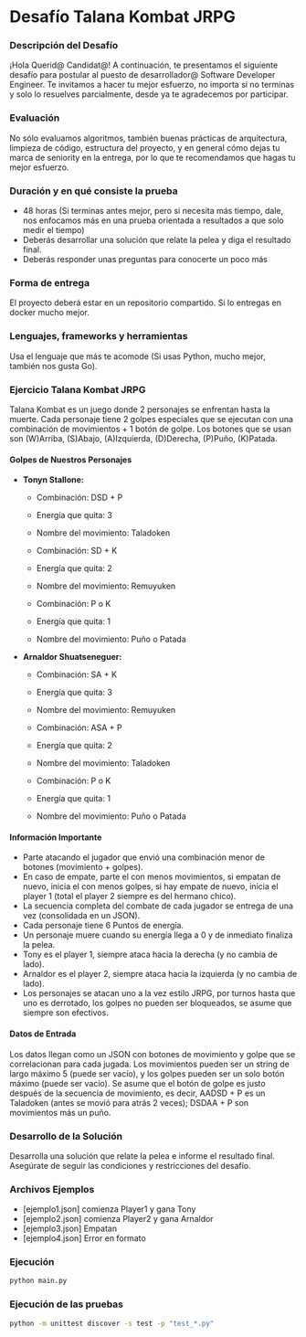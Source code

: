

# Desafío Talana Kombat JRPG

### Descripción del Desafío
¡Hola Querid@ Candidat@! A continuación, te presentamos el siguiente desafío para postular al puesto de desarrollador@ Software Developer Engineer. Te invitamos a hacer tu mejor esfuerzo, no importa si no terminas y solo lo resuelves parcialmente, desde ya te agradecemos por participar.

### Evaluación
No sólo evaluamos algoritmos, también buenas prácticas de arquitectura, limpieza de código, estructura del proyecto, y en general cómo dejas tu marca de seniority en la entrega, por lo que te recomendamos que hagas tu mejor esfuerzo.

### Duración y en qué consiste la prueba
- 48 horas (Si terminas antes mejor, pero si necesita más tiempo, dale, nos enfocamos más en una prueba orientada a resultados a que solo medir el tiempo)
- Deberás desarrollar una solución que relate la pelea y diga el resultado final.
- Deberás responder unas preguntas para conocerte un poco más

### Forma de entrega
El proyecto deberá estar en un repositorio compartido. Si lo entregas en docker mucho mejor.

### Lenguajes, frameworks y herramientas
Usa el lenguaje que más te acomode (Si usas Python, mucho mejor, también nos gusta Go).

### Ejercicio Talana Kombat JRPG
Talana Kombat es un juego donde 2 personajes se enfrentan hasta la muerte. Cada personaje tiene 2 golpes especiales que se ejecutan con una combinación de movimientos + 1 botón de golpe. Los botones que se usan son (W)Arriba, (S)Abajo, (A)Izquierda, (D)Derecha, (P)Puño, (K)Patada.

#### Golpes de Nuestros Personajes
- **Tonyn Stallone:**
  - Combinación: DSD + P
  - Energía que quita: 3
  - Nombre del movimiento: Taladoken

  - Combinación: SD + K
  - Energía que quita: 2
  - Nombre del movimiento: Remuyuken

  - Combinación: P o K
  - Energía que quita: 1
  - Nombre del movimiento: Puño o Patada

- **Arnaldor Shuatseneguer:**
  - Combinación: SA + K
  - Energía que quita: 3
  - Nombre del movimiento: Remuyuken

  - Combinación: ASA + P
  - Energía que quita: 2
  - Nombre del movimiento: Taladoken

  - Combinación: P o K
  - Energía que quita: 1
  - Nombre del movimiento: Puño o Patada

#### Información Importante
- Parte atacando el jugador que envió una combinación menor de botones (movimiento + golpes).
- En caso de empate, parte el con menos movimientos, si empatan de nuevo, inicia el con menos golpes, si hay empate de nuevo, inicia el player 1 (total el player 2 siempre es del hermano chico).
- La secuencia completa del combate de cada jugador se entrega de una vez (consolidada en un JSON).
- Cada personaje tiene 6 Puntos de energía.
- Un personaje muere cuando su energía llega a 0 y de inmediato finaliza la pelea.
- Tony es el player 1, siempre ataca hacia la derecha (y no cambia de lado).
- Arnaldor es el player 2, siempre ataca hacia la izquierda (y no cambia de lado).
- Los personajes se atacan uno a la vez estilo JRPG, por turnos hasta que uno es derrotado, los golpes no pueden ser bloqueados, se asume que siempre son efectivos.

#### Datos de Entrada
Los datos llegan como un JSON con botones de movimiento y golpe que se correlacionan para cada jugada. Los movimientos pueden ser un string de largo máximo 5 (puede ser vacío), y los golpes pueden ser un solo botón máximo (puede ser vacío). Se asume que el botón de golpe es justo después de la secuencia de movimiento, es decir, AADSD + P es un Taladoken (antes se movió para atrás 2 veces); DSDAA + P son movimientos más un puño.

### Desarrollo de la Solución
Desarrolla una solución que relate la pelea e informe el resultado final. Asegúrate de seguir las condiciones y restricciones del desafío.

### Archivos Ejemplos
  - [ejemplo1.json] comienza Player1 y gana Tony
  - [ejemplo2.json] comienza Player2 y gana Arnaldor
  - [ejemplo3.json] Empatan
  - [ejemplo4.json] Error en formato
### Ejecución
```bash
python main.py
```

### Ejecución de las pruebas 
```bash
python -m unittest discover -s test -p "test_*.py"
```



